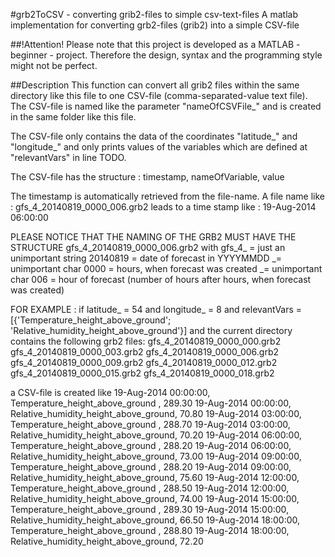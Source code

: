 #grb2ToCSV - converting grib2-files to simple csv-text-files
A matlab implementation for converting grb2-files (grib2) into a simple CSV-file

##!Attention!
Please note that this project is developed as a MATLAB - beginner - project.
Therefore the design, syntax and the programming style might not be perfect.

##Description
This function can convert all grib2 files within the same directory 
like this file to one CSV-file (comma-separated-value text file). 
The CSV-file is named like the parameter "nameOfCSVFile_" and is created
in the same folder like this file.

The CSV-file only contains the data of the coordinates "latitude_" and 
"longitude_" and only prints values of the variables which are defined 
at "relevantVars" in line TODO.

The CSV-file has the structure : 
timestamp, nameOfVariable, value
  
The timestamp is automatically retrieved from the file-name. 
A file name like : gfs_4_20140819_0000_006.grb2 leads to a 
time stamp like  : 19-Aug-2014 06:00:00
  
PLEASE NOTICE THAT THE NAMING OF THE GRB2 MUST HAVE THE STRUCTURE
gfs_4_20140819_0000_006.grb2
with 
  gfs_4_   = just an unimportant string
  20140819 = date of forecast in YYYYMMDD
  _= unimportant char
  0000 = hours, when forecast was created
  _= unimportant char
  006  = hour of forecast (number of hours after hours, when
   forecast was created)

FOR EXAMPLE : 
if latitude_ = 54 and longitude_ = 8 and
   relevantVars = [{'Temperature_height_above_ground';
   'Relative_humidity_height_above_ground'}]
   and the current directory contains the following grb2 files:
 gfs_4_20140819_0000_000.grb2
 gfs_4_20140819_0000_003.grb2
 gfs_4_20140819_0000_006.grb2
 gfs_4_20140819_0000_009.grb2
 gfs_4_20140819_0000_012.grb2
 gfs_4_20140819_0000_015.grb2
 gfs_4_20140819_0000_018.grb2
  
a CSV-file is created like 
19-Aug-2014 00:00:00, Temperature_height_above_ground  , 289.30
19-Aug-2014 00:00:00, Relative_humidity_height_above_ground,  70.80
19-Aug-2014 03:00:00, Temperature_height_above_ground  , 288.70
19-Aug-2014 03:00:00, Relative_humidity_height_above_ground,  70.20
19-Aug-2014 06:00:00, Temperature_height_above_ground  , 288.20
19-Aug-2014 06:00:00, Relative_humidity_height_above_ground,  73.00
19-Aug-2014 09:00:00, Temperature_height_above_ground  , 288.20
19-Aug-2014 09:00:00, Relative_humidity_height_above_ground,  75.60
19-Aug-2014 12:00:00, Temperature_height_above_ground  , 288.50
19-Aug-2014 12:00:00, Relative_humidity_height_above_ground,  74.00
19-Aug-2014 15:00:00, Temperature_height_above_ground  , 289.30
19-Aug-2014 15:00:00, Relative_humidity_height_above_ground,  66.50
19-Aug-2014 18:00:00, Temperature_height_above_ground  , 288.80
19-Aug-2014 18:00:00, Relative_humidity_height_above_ground,  72.20

